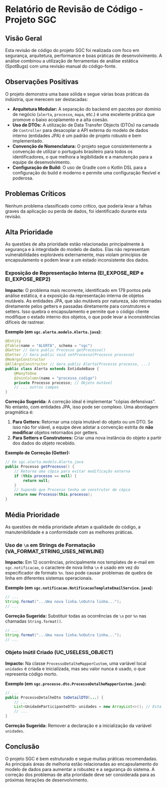 # Relatório de Revisão de Código - Projeto SGC

## Visão Geral

Esta revisão de código do projeto SGC foi realizada com foco em segurança, arquitetura, performance e boas práticas de desenvolvimento. A análise combinou a utilização de ferramentas de análise estática (SpotBugs) com uma revisão manual do código-fonte.

## Observações Positivas

O projeto demonstra uma base sólida e segue várias boas práticas da indústria, que merecem ser destacadas:

*   **Arquitetura Modular:** A separação do backend em pacotes por domínio de negócio (`alerta`, `processo`, `mapa`, etc.) é uma excelente prática que promove o baixo acoplamento e a alta coesão.
*   **Uso de DTOs:** A utilização de Data Transfer Objects (DTOs) na camada de `Controller` para desacoplar a API externa do modelo de dados interno (entidades JPA) é um padrão de projeto robusto e bem implementado.
*   **Convenção de Nomenclatura:** O projeto segue consistentemente a convenção de utilizar o português brasileiro para todos os identificadores, o que melhora a legibilidade e a manutenção para a equipe de desenvolvimento.
*   **Configuração de Build:** O uso de Gradle com o Kotlin DSL para a configuração do build é moderno e permite uma configuração flexível e poderosa.

## Problemas Críticos

Nenhum problema classificado como crítico, que poderia levar a falhas graves da aplicação ou perda de dados, foi identificado durante esta revisão.

## Alta Prioridade

As questões de alta prioridade estão relacionadas principalmente à segurança e à integridade do modelo de dados. Elas não representam vulnerabilidades exploráveis externamente, mas violam princípios de encapsulamento e podem levar a um estado inconsistente dos dados.

### Exposição de Representação Interna (EI_EXPOSE_REP e EI_EXPOSE_REP2)

**Impacto:**
O problema mais recorrente, identificado em 179 pontos pela análise estática, é a exposição da representação interna de objetos mutáveis. As entidades JPA, que são mutáveis por natureza, são retornadas diretamente pelos getters e passadas diretamente para construtores e setters. Isso quebra o encapsulamento e permite que o código cliente modifique o estado interno dos objetos, o que pode levar a inconsistências difíceis de rastrear.

**Exemplo (em `sgc.alerta.modelo.Alerta.java`):**

```java
@Entity
@Table(name = "ALERTA", schema = "sgc")
@Getter // Gera public Processo getProcesso()
@Setter // Gera public void setProcesso(Processo processo)
@NoArgsConstructor
@AllArgsConstructor // Gera public Alerta(Processo processo, ...)
public class Alerta extends EntidadeBase {
    @ManyToOne
    @JoinColumn(name = "processo_codigo")
    private Processo processo; // Objeto mutável
    // ... outros campos
}
```

**Correção Sugerida:**
A correção ideal é implementar "cópias defensivas". No entanto, com entidades JPA, isso pode ser complexo. Uma abordagem pragmática é:

1.  **Para Getters:** Retornar uma cópia imutável do objeto ou um DTO. Se isso não for viável, a equipe deve adotar a convenção estrita de **não modificar** objetos retornados por getters.
2.  **Para Setters e Construtores:** Criar uma nova instância do objeto a partir dos dados do objeto recebido.

**Exemplo de Correção (Getter):**

```java
// Em sgc.alerta.modelo.Alerta.java
public Processo getProcesso() {
    // Retorna uma cópia para evitar modificação externa
    if (this.processo == null) {
        return null;
    }
    // Supondo que Processo tenha um construtor de cópia
    return new Processo(this.processo);
}
```

## Média Prioridade

As questões de média prioridade afetam a qualidade do código, a manutenibilidade e a conformidade com as melhores práticas.

### Uso de `\n` em Strings de Formatação (VA_FORMAT_STRING_USES_NEWLINE)

**Impacto:**
Em 12 ocorrências, principalmente nos templates de e-mail em `sgc.notificacao`, o caractere de nova linha `\n` é usado em vez do especificador de formato `%n`. Isso pode causar problemas de quebra de linha em diferentes sistemas operacionais.

**Exemplo (em `sgc.notificacao.NotificacaoTemplateEmailService.java`):**

```java
// ...
String.format("...Uma nova linha.\nOutra linha...");
// ...
```

**Correção Sugerida:**
Substituir todas as ocorrências de `\n` por `%n` nas chamadas `String.format()`.

```java
// ...
String.format("...Uma nova linha.%nOutra linha...");
// ...
```

### Objeto Inútil Criado (UC_USELESS_OBJECT)

**Impacto:**
Na classe `ProcessoDetalheMapperCustom`, uma variável local `unidades` é criada e inicializada, mas seu valor nunca é usado, o que representa código morto.

**Exemplo (em `sgc.processo.dto.ProcessoDetalheMapperCustom.java`):**

```java
// ...
public ProcessoDetalheDto toDetailDTO(...) {
    // ...
    List<UnidadeParticipanteDTO> unidades = new ArrayList<>(); // Esta variável não é usada
    // ...
}
```

**Correção Sugerida:**
Remover a declaração e a inicialização da variável `unidades`.

## Conclusão

O projeto SGC é bem estruturado e segue muitas práticas recomendadas. As principais áreas de melhoria estão relacionadas ao encapsulamento do modelo de dados para aumentar a robustez e a segurança do sistema. A correção dos problemas de alta prioridade deve ser considerada para as próximas iterações de desenvolvimento.